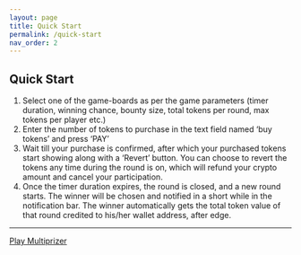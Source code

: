 ```yaml
---
layout: page
title: Quick Start
permalink: /quick-start
nav_order: 2
---
```

## Quick Start

1.	Select one of the game-boards as per the game parameters (timer duration, winning chance, bounty size, total tokens per round, max tokens per player etc.)
2.	Enter the number of tokens to purchase in the text field named ‘buy tokens’ and press ‘PAY’
3.	Wait till your purchase is confirmed, after which your purchased tokens start showing along with a ‘Revert’ button. You can choose to revert the tokens any time during the round is on, which will refund your crypto amount and cancel your participation. 
4.	Once the timer duration expires, the round is closed, and a new round starts. The winner will be chosen and notified in a short while in the notification bar. The winner automatically gets the total token value of that round credited to his/her wallet address, after edge.

---
[Play Multiprizer](https://ropsten.multiprizer.io)

